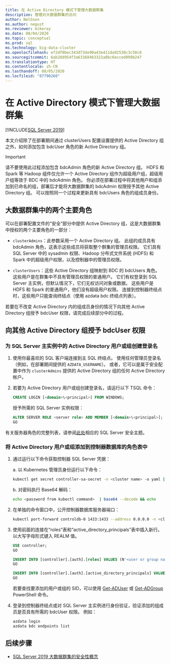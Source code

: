 ```yaml
---
title: 在 Active Directory 模式下管理大数据群集
description: 管理对大数据群集的访问
author: NelGson
ms.author: negust
ms.reviewer: mikeray
ms.date: 08/04/2020
ms.topic: conceptual
ms.prod: sql
ms.technology: big-data-cluster
ms.openlocfilehash: ef2df0bec343d73de90a43e411da92530c3c50c8
ms.sourcegitcommit: 6ab28d954f3a63168463321a8bc6ecced099b247
ms.translationtype: HT
ms.contentlocale: zh-CN
ms.lasthandoff: 08/05/2020
ms.locfileid: "87790260"
---
```

# <a name="manage-big-data-cluster-access-in-active-directory-mode"></a>在 Active Directory 模式下管理大数据群集

[!INCLUDE[SQL Server 2019](../includes/applies-to-version/sqlserver2019.md)]

本文介绍除了在部署期间通过 clusterUsers 配置设置提供的 Active Directory 组之外，如何添加包含 bdcUser 角色的新 Active Directory 组。

>[!IMPORTANT]
>请不要使用此过程添加包含 bdcAdmin 角色的新 Active Directory 组。 HDFS 和 Spark 等 Hadoop 组件仅允许一个 Active Directory 组作为超级用户组，超级用户组等效于 BDC 中的 bdcAdmin 角色。 你必须在部署过程中将其他用户和组添加到已命名的组，部署后才能将大数据群集的 bdcAdmin 权限授予其他 Active Directory 组。 可以按照同一个过程来更新具有 bdcUsers 角色的组成员身份。

## <a name="two-overarching-roles-in-the-big-data-cluster"></a>大数据群集中的两个主要角色

可以在部署配置文件的“安全”部分中提供 Active Directory 组，这是大数据群集中授权的两个主要角色的一部分：

* `clusterAdmins`：此参数采用一个 Active Directory 组。 此组的成员具有 bdcAdmin 角色，这表示这些成员将获取整个群集的管理员权限。 它们具有 SQL Server 中的 sysadmin 权限、Hadoop 分布式文件系统 (HDFS) 和 Spark 中的超级用户权限，以及控制器中的管理员权限。

* `clusterUsers`：这些 Active Directory 组映射到 BDC 的 bdcUsers 角色。 这些用户是在群集中不具有管理员权限的普通用户。 它们有权登录到 SQL Server 主实例，但默认情况下，它们无权访问对象或数据。 这些用户是 HDFS 和 Spark 的普通用户，他们没有超级用户权限。 连接到控制器终结点时，这些用户只能查询终结点（使用 azdata bdc 终结点列表）。

若要在不改变 Active Directory 内的组成员身份的情况下向其他 Active Directory 组授予 bdcUser 权限，请完成后续部分中的过程。

## <a name="grant-bdcuser-permissions-to-additional-active-directory-groups"></a>向其他 Active Directory 组授予 bdcUser 权限

### <a name="create-a-login-for-the-active-directory-user-or-group-in-the-sql-server-master-instance"></a>为 SQL Server 主实例中的 Active Directory 用户或组创建登录名

1. 使用你最喜欢的 SQL 客户端连接到主 SQL 终结点。 使用任何管理员登录名（例如，在部署期间提供的 `AZDATA_USERNAME`）。 或者，它可以是属于安全配置中作为 `clusterAdmins` 提供的 Active Directory 组的任何 Active Directory 帐户。

1. 若要为 Active Directory 用户或组创建登录名，请运行以下 TSQL 命令：

   ```sql
   CREATE LOGIN [<domain>\<principal>] FROM WINDOWS;
   ```

   授予所需的 SQL Server 实例权限：

   ```sql
   ALTER SERVER ROLE <server role> ADD MEMBER [<domain>\<principal>];
   GO
   ```

有关服务器角色的完整列表，请参阅[此处](../relational-databases/security/authentication-access/server-level-roles.md)相应的 SQL Server 安全主题。

### <a name="add-the-active-directory-user-or-group-to-the-roles-table-in-the-controller-database"></a>将 Active Directory 用户或组添加到控制器数据库的角色表中

1. 通过运行以下命令获取控制器 SQL Server 凭据：

   a. 以 Kubernetes 管理员身份运行以下命令：

   ```bash
   kubectl get secret controller-sa-secret -n <cluster name> -o yaml | grep password
   ```

   b. 对密码执行 Base64 解码：

   ```bash
   echo <password from kubectl command>  | base64 --decode && echo
   ```

1. 在单独的命令窗口中，公开控制器数据库服务器端口：

   ```bash
   kubectl port-forward controldb-0 1433:1433 --address 0.0.0.0 -n <cluster name>
   ```

1. 使用前面的连接在“roles”表和“active_directory_principals”表中插入新行。 以大写字母形式键入 REALM 值。

   ```sql
   USE controller;
   GO

   INSERT INTO [controller].[auth].[roles] VALUES (N'<user or group name>@<REALM>', 'bdcUser')
   GO

   INSERT INTO [controller].[auth].[active_directory_principals] VALUES (N'<user or group name>@<REALM>', N'<SID>')
   GO
   ```

   若要查找要添加的用户或组的 SID，可以使用 [Get-ADUser](/powershell/module/addsadministration/get-aduser/) 或 [Get-ADGroup](/powershell/module/addsadministration/get-adgroup/) PowerShell 命令。

2. 登录到控制器终结点或对 SQL Server 主实例进行身份验证，验证添加的组成员是否具有所需的 bdcUser 权限。 例如：

   ```bash
   azdata login
   azdata bdc endpoints list
   ```

## <a name="next-steps"></a>后续步骤

- [SQL Server 2019 大数据群集的安全性概念](concept-security.md)
